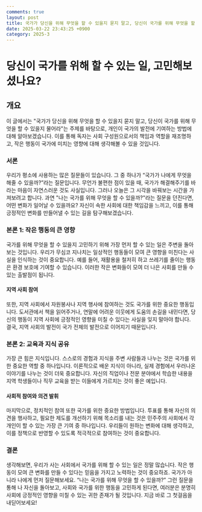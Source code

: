 ```yaml
---
comments: true
layout: post
title: 국가가 당신을 위해 무엇을 할 수 있을지 묻지 말고, 당신이 국가를 위해 무엇을 할 수 있을지 물어라. 에 대해서
date: 2025-03-22 23:43:25 +0900
category: 2025-3
---
```


# 당신이 국가를 위해 할 수 있는 일, 고민해보셨나요?

## 개요
이 글에서는 "국가가 당신을 위해 무엇을 할 수 있을지 묻지 말고, 당신이 국가를 위해 무엇을 할 수 있을지 물어라"는 주제를 바탕으로, 개인이 국가의 발전에 기여하는 방법에 대해 알아보겠습니다. 이를 통해 독자는 사회 구성원으로서의 책임과 역할을 재조명하고, 작은 행동이 국가에 미치는 영향에 대해 생각해볼 수 있을 것입니다.

### 서론
우리가 평소에 사용하는 많은 질문들이 있습니다. 그 중 하나가 “국가가 나에게 무엇을 해줄 수 있을까?”라는 질문입니다. 무언가 불편한 점이 있을 때, 국가가 해결해주기를 바라는 마음이 자연스러운 것도 사실입니다. 그러나 오늘은 그 시각을 바꿔보는 시간을 가져보려고 합니다. 과연 "나는 국가를 위해 무엇을 할 수 있을까?"라는 질문을 던진다면, 어떤 변화가 일어날 수 있을까요? 자신이 속한 사회에 대한 책임감을 느끼고, 이를 통해 긍정적인 변화를 만들어낼 수 있는 길을 탐구해보겠습니다.

### 본론 1: 작은 행동의 큰 영향
국가를 위해 무엇을 할 수 있을지 고민하기 위해 가장 먼저 할 수 있는 일은 주변을 돌아보는 것입니다. 우리가 무심코 지나치는 일상적인 행동들이 모여 큰 영향을 미친다는 사실을 인식하는 것이 중요합니다. 예를 들어, 재활용을 철저히 하고 쓰레기를 줄이는 행동은 환경 보호에 기여할 수 있습니다. 이러한 작은 변화들이 모여 더 나은 사회를 만들 수 있는 출발점이 됩니다.

#### 지역 사회 참여
또한, 지역 사회에서 자원봉사나 지역 행사에 참여하는 것도 국가를 위한 중요한 행동입니다. 도서관에서 책을 읽어주거나, 연말에 어려운 이웃에게 도움의 손길을 내민다면, 당신의 행동이 지역 사회에 긍정적인 영향을 미칠 수 있다는 사실을 잊지 말아야 합니다. 결국, 지역 사회의 발전이 국가 전체의 발전으로 이어지기 때문입니다.

### 본론 2: 교육과 지식 공유
가장 큰 힘은 지식입니다. 스스로의 경험과 지식을 주변 사람들과 나누는 것은 국가를 위한 중요한 역할 중 하나입니다. 이론적으로 배운 지식이 아니라, 실제 경험에서 우러나온 이야기를 나누는 것이 더욱 중요합니다. 자신의 직업이나 전문 분야에서 학습한 내용을 지역 학생들이나 직무 교육을 받는 이들에게 가르치는 것이 좋은 예입니다.

#### 사회적 참여와 의견 발휘
마지막으로, 정치적인 참여 또한 국가를 위한 중요한 방법입니다. 투표를 통해 자신의 의견을 행사하고, 필요한 제도를 개선하기 위해 목소리를 내는 것은 민주주의 사회에서 각 개인이 할 수 있는 가장 큰 기여 중 하나입니다. 우리들이 원하는 변화에 대해 생각하고, 이를 정책으로 반영할 수 있도록 적극적으로 참여하는 것이 중요합니다.

### 결론
생각해보면, 우리가 사는 사회에서 국가를 위해 할 수 있는 일은 정말 많습니다. 작은 행동이 모여 큰 변화를 만들 수 있다는 믿음을 가지고 노력하는 것이 중요하죠. 국가가 아니라 나에게 먼저 질문해보세요. “나는 국가를 위해 무엇을 할 수 있을까?” 그런 질문을 통해 나 자신을 돌아보고, 사회와 국가를 위한 행동을 고민하게 된다면, 여러분은 분명히 사회에 긍정적인 영향을 미칠 수 있는 귀한 존재가 될 것입니다. 지금 바로 그 첫걸음을 내딛어보세요!